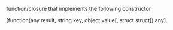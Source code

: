 function/closure that implements the following constructor

[function(any result, string key, object value[, struct struct]):any].